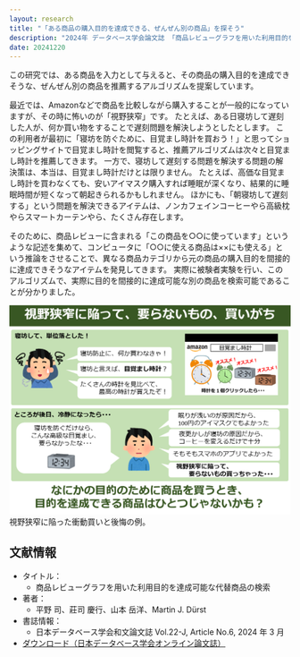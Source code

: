 ```yaml
---
layout: research
title: "「ある商品の購入目的を達成できる、ぜんぜん別の商品」を探そう"
description: "2024年 データベース学会論文誌 「商品レビューグラフを用いた利用目的を達成可能な代替商品の検索」"
date: 20241220
---
```


この研究では、ある商品を入力として与えると、その商品の購入目的を達成できそうな、ぜんぜん別の商品を推薦するアルゴリズムを提案しています。

最近では、Amazonなどで商品を比較しながら購入することが一般的になっていますが、その時に怖いのが「視野狭窄」です。
たとえば、ある日寝坊して遅刻した人が、何か買い物をすることで遅刻問題を解決しようとしたとします。
この利用者が最初に「寝坊を防ぐために、目覚まし時計を買おう！」と思ってショッピングサイトで目覚まし時計を閲覧すると、推薦アルゴリズムは次々と目覚まし時計を推薦してきます。
一方で、寝坊して遅刻する問題を解決する問題の解決策は、本当は、目覚まし時計だけとは限りません。
たとえば、高価な目覚まし時計を買わなくても、安いアイマスク購入すれば睡眠が深くなり、結果的に睡眠時間が短くなって朝起きられるかもしれません。
ほかにも、「朝寝坊して遅刻する」という問題を解決できるアイテムは、ノンカフェインコーヒーやら高級枕やらスマートカーテンやら、たくさん存在します。

そのために、商品レビューに含まれる「この商品を○○に使っています」というような記述を集めて、コンピュータに「○○に使える商品は××にも使える」という推論をさせることで、異なる商品カテゴリから元の商品の購入目的を間接的に達成できそうなアイテムを発見してきます。
実際に被験者実験を行い、このアルゴリズムで、実際に目的を間接的に達成可能な別の商品を検索可能であることが分かりました。

![図](/assets/img/researches/hirano2024/hirano_motivation.png "買い替えの例")
視野狭窄に陥った衝動買いと後悔の例。


## 文献情報
- タイトル：
    - 商品レビューグラフを用いた利用目的を達成可能な代替商品の検索
- 著者：
    - 平野 司、莊司 慶行、山本 岳洋、Martin J. Dürst
- 書誌情報：
    - 日本データベース学会和文論文誌 Vol.22-J, Article No.6, 2024 年 3 月
- [ダウンロード（日本データベース学会オンライン論文誌）](https://dbsj.org/journal/dbsj_journal_j/dbsj_journal_vol22/)
